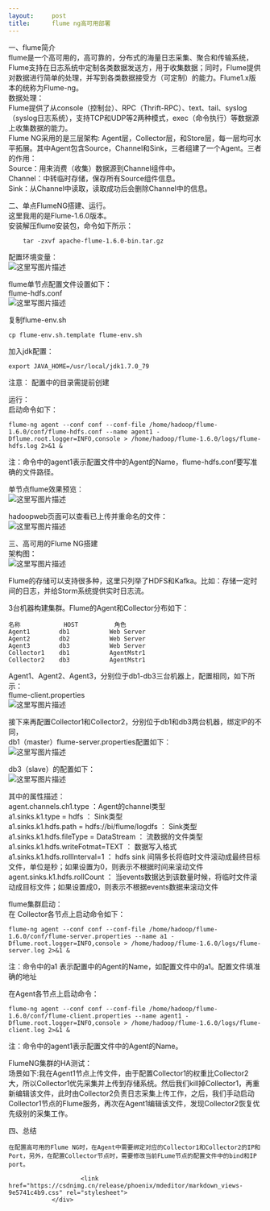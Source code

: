 ```yaml
---
layout:     post
title:      flume ng高可用部署
---
```

<div id="article_content" class="article_content clearfix csdn-tracking-statistics" data-pid="blog" data-mod="popu_307" data-dsm="post">
								            <div id="content_views" class="markdown_views prism-atom-one-dark">
							<!-- flowchart 箭头图标 勿删 -->
							<svg xmlns="http://www.w3.org/2000/svg" style="display: none;"><path stroke-linecap="round" d="M5,0 0,2.5 5,5z" id="raphael-marker-block" style="-webkit-tap-highlight-color: rgba(0, 0, 0, 0);"></path></svg>
							<p>一、flume简介 <br>
    flume是一个高可用的，高可靠的，分布式的海量日志采集、聚合和传输系统，Flume支持在日志系统中定制各类数据发送方，用于收集数据；同时，Flume提供对数据进行简单的处理，并写到各类数据接受方（可定制）的能力。Flume1.x版本的统称为Flume-ng。 <br>
    数据处理： <br>
        Flume提供了从console（控制台）、RPC（Thrift-RPC）、text、tail、syslog（syslog日志系统），支持TCP和UDP等2两种模式，exec（命令执行）等数据源上收集数据的能力。 <br>
        Flume NG采用的是三层架构: Agent层，Collector层，和Store层，每一层均可水平拓展。其中Agent包含Source，Channel和Sink，三者组建了一个Agent。三者的作用： <br>
        Source：用来消费（收集）数据源到Channel组件中。 <br>
        Channel：中转临时存储，保存所有Source组件信息。 <br>
        Sink：从Channel中读取，读取成功后会删除Channel中的信息。</p>

<p>二、单点FlumeNG搭建、运行。 <br>
    这里我用的是Flume-1.6.0版本。 <br>
    安装解压flume安装包，命令如下所示：</p>



<pre class="prettyprint"><code class=" hljs lasso">    tar <span class="hljs-attribute">-zxvf</span> apache<span class="hljs-attribute">-flume</span><span class="hljs-subst">-</span><span class="hljs-number">1.6</span><span class="hljs-number">.0</span><span class="hljs-attribute">-bin</span><span class="hljs-built_in">.</span>tar<span class="hljs-built_in">.</span>gz  </code></pre>

<p>配置环境变量： <br>
    <img src="https://img-blog.csdn.net/20170914163957889?watermark/2/text/aHR0cDovL2Jsb2cuY3Nkbi5uZXQvcXFfMzgyOTg4Njk=/font/5a6L5L2T/fontsize/400/fill/I0JBQkFCMA==/dissolve/70/gravity/SouthEast" alt="这里写图片描述" title=""></p>

<p>flume单节点配置文件设置如下： <br>
flume-hdfs.conf <br>
<img src="https://img-blog.csdn.net/20170914164150167?watermark/2/text/aHR0cDovL2Jsb2cuY3Nkbi5uZXQvcXFfMzgyOTg4Njk=/font/5a6L5L2T/fontsize/400/fill/I0JBQkFCMA==/dissolve/70/gravity/SouthEast" alt="这里写图片描述" title=""></p>

<p>复制flume-env.sh</p>

<pre class="prettyprint"><code class=" hljs avrasm"><span class="hljs-keyword">cp</span> flume-env<span class="hljs-preprocessor">.sh</span><span class="hljs-preprocessor">.template</span> flume-env<span class="hljs-preprocessor">.sh</span></code></pre>

<p>加入jdk配置：</p>



<pre class="prettyprint"><code class=" hljs bash"><span class="hljs-keyword">export</span> JAVA_HOME=/usr/local/jdk1.<span class="hljs-number">7.0</span>_79</code></pre>

<p>注意： 配置中的目录需提前创建</p>

<p>运行： <br>
启动命令如下：</p>



<pre class="prettyprint"><code class=" hljs lasso">flume<span class="hljs-attribute">-ng</span> agent <span class="hljs-subst">--</span>conf conf <span class="hljs-subst">--</span>conf<span class="hljs-attribute">-file</span> /home/hadoop/flume<span class="hljs-subst">-</span><span class="hljs-number">1.6</span><span class="hljs-number">.0</span>/conf/flume<span class="hljs-attribute">-hdfs</span><span class="hljs-built_in">.</span>conf <span class="hljs-subst">--</span>name agent1 <span class="hljs-attribute">-Dflume</span><span class="hljs-built_in">.</span>root<span class="hljs-built_in">.</span>logger<span class="hljs-subst">=</span>INFO,console <span class="hljs-subst">&gt;</span> /home/hadoop/flume<span class="hljs-subst">-</span><span class="hljs-number">1.6</span><span class="hljs-number">.0</span>/logs/flume<span class="hljs-attribute">-hdfs</span><span class="hljs-built_in">.</span><span class="hljs-keyword">log</span> <span class="hljs-number">2</span><span class="hljs-subst">&gt;&amp;</span><span class="hljs-number">1</span> <span class="hljs-subst">&amp;</span></code></pre>

<p>注：命令中的agent1表示配置文件中的Agent的Name，flume-hdfs.conf要写准确的文件路径。</p>

<p>单节点flume效果预览： <br>
<img src="https://img-blog.csdn.net/20170914164817288?watermark/2/text/aHR0cDovL2Jsb2cuY3Nkbi5uZXQvcXFfMzgyOTg4Njk=/font/5a6L5L2T/fontsize/400/fill/I0JBQkFCMA==/dissolve/70/gravity/SouthEast" alt="这里写图片描述" title=""></p>

<p>hadoopweb页面可以查看已上传并重命名的文件： <br>
<img src="https://img-blog.csdn.net/20170914165135996?watermark/2/text/aHR0cDovL2Jsb2cuY3Nkbi5uZXQvcXFfMzgyOTg4Njk=/font/5a6L5L2T/fontsize/400/fill/I0JBQkFCMA==/dissolve/70/gravity/SouthEast" alt="这里写图片描述" title=""></p>

<p>三、高可用的Flume NG搭建 <br>
    架构图： <br>
    <img src="https://img-blog.csdn.net/20170914165329842?watermark/2/text/aHR0cDovL2Jsb2cuY3Nkbi5uZXQvcXFfMzgyOTg4Njk=/font/5a6L5L2T/fontsize/400/fill/I0JBQkFCMA==/dissolve/70/gravity/SouthEast" alt="这里写图片描述" title=""></p>

<p>Flume的存储可以支持很多种，这里只列举了HDFS和Kafka。比如：存储一定时间的日志，并给Storm系统提供实时日志流。</p>

<p>3台机器构建集群。Flume的Agent和Collector分布如下：</p>



<pre class="prettyprint"><code class=" hljs vbscript">名称            HOST          角色
Agent1        db1           Web <span class="hljs-built_in">Server</span>
Agent2        db2           Web <span class="hljs-built_in">Server</span>
Agent3        db3           Web <span class="hljs-built_in">Server</span>
Collector1    db1           AgentMstr1
Collector2    db3           AgentMstr1</code></pre>

<p>Agent1、Agent2、Agent3，分别位于db1-db3三台机器上，配置相同，如下所示： <br>
flume-client.properties <br>
<img src="https://img-blog.csdn.net/20170914170041551?watermark/2/text/aHR0cDovL2Jsb2cuY3Nkbi5uZXQvcXFfMzgyOTg4Njk=/font/5a6L5L2T/fontsize/400/fill/I0JBQkFCMA==/dissolve/70/gravity/SouthEast" alt="这里写图片描述" title=""></p>

<p>接下来再配置Collector1和Collector2，分别位于db1和db3两台机器，绑定IP的不同， <br>
db1（master）flume-server.properties配置如下： <br>
<img src="https://img-blog.csdn.net/20170914170320371?watermark/2/text/aHR0cDovL2Jsb2cuY3Nkbi5uZXQvcXFfMzgyOTg4Njk=/font/5a6L5L2T/fontsize/400/fill/I0JBQkFCMA==/dissolve/70/gravity/SouthEast" alt="这里写图片描述" title=""></p>

<p>db3（slave）的配置如下： <br>
<img src="https://img-blog.csdn.net/20170914170508870?watermark/2/text/aHR0cDovL2Jsb2cuY3Nkbi5uZXQvcXFfMzgyOTg4Njk=/font/5a6L5L2T/fontsize/400/fill/I0JBQkFCMA==/dissolve/70/gravity/SouthEast" alt="这里写图片描述" title=""></p>

<p>其中的属性描述： <br>
agent.channels.ch1.type ：Agent的channel类型 <br>
a1.sinks.k1.type = hdfs  ：  Sink类型 <br>
a1.sinks.k1.hdfs.path = hdfs://bi/flume/logdfs  ： Sink类型 <br>
a1.sinks.k1.hdfs.fileType = DataStream  ：  流数据的文件类型 <br>
a1.sinks.k1.hdfs.writeFotmat=TEXT   ：  数据写入格式 <br>
a1.sinks.k1.hdfs.rollInterval=1   ：  hdfs sink 间隔多长将临时文件滚动成最终目标文件，单位是秒；如果设置为0，则表示不根据时间来滚动文件 <br>
agent.sinks.k1.hdfs.rollCount  ： 当events数据达到该数量时候，将临时文件滚动成目标文件；如果设置成0，则表示不根据events数据来滚动文件</p>

<p>flume集群启动： <br>
在   Collector各节点上启动命令如下：</p>



<pre class="prettyprint"><code class=" hljs lasso">flume<span class="hljs-attribute">-ng</span> agent <span class="hljs-subst">--</span>conf conf <span class="hljs-subst">--</span>conf<span class="hljs-attribute">-file</span> /home/hadoop/flume<span class="hljs-subst">-</span><span class="hljs-number">1.6</span><span class="hljs-number">.0</span>/conf/flume<span class="hljs-attribute">-server</span><span class="hljs-built_in">.</span>properties <span class="hljs-subst">--</span>name a1 <span class="hljs-attribute">-Dflume</span><span class="hljs-built_in">.</span>root<span class="hljs-built_in">.</span>logger<span class="hljs-subst">=</span>INFO,console <span class="hljs-subst">&gt;</span> /home/hadoop/flume<span class="hljs-subst">-</span><span class="hljs-number">1.6</span><span class="hljs-number">.0</span>/logs/flume<span class="hljs-attribute">-server</span><span class="hljs-built_in">.</span><span class="hljs-keyword">log</span> <span class="hljs-number">2</span><span class="hljs-subst">&gt;&amp;</span><span class="hljs-number">1</span> <span class="hljs-subst">&amp;</span></code></pre>

<p>注：命令中的a1 表示配置中的Agent的Name，如配置文件中的a1。配置文件填准确的地址</p>

<p>在Agent各节点上启动命令：</p>



<pre class="prettyprint"><code class=" hljs lasso">flume<span class="hljs-attribute">-ng</span> agent <span class="hljs-subst">--</span>conf conf <span class="hljs-subst">--</span>conf<span class="hljs-attribute">-file</span> /home/hadoop/flume<span class="hljs-subst">-</span><span class="hljs-number">1.6</span><span class="hljs-number">.0</span>/conf/flume<span class="hljs-attribute">-client</span><span class="hljs-built_in">.</span>properties <span class="hljs-subst">--</span>name agent1 <span class="hljs-attribute">-Dflume</span><span class="hljs-built_in">.</span>root<span class="hljs-built_in">.</span>logger<span class="hljs-subst">=</span>INFO,console <span class="hljs-subst">&gt;</span> /home/hadoop/flume<span class="hljs-subst">-</span><span class="hljs-number">1.6</span><span class="hljs-number">.0</span>/logs/flume<span class="hljs-attribute">-client</span><span class="hljs-built_in">.</span><span class="hljs-keyword">log</span> <span class="hljs-number">2</span><span class="hljs-subst">&gt;&amp;</span><span class="hljs-number">1</span> <span class="hljs-subst">&amp;</span></code></pre>

<p>注：命令中的agent1表示配置文件中的Agent的Name。</p>

<p>FlumeNG集群的HA测试： <br>
    场景如下:我在Agent1节点上传文件，由于配置Collector1的权重比Collector2大，所以Collector1优先采集并上传到存储系统。然后我们kill掉Collector1，再重新编辑该文件，此时由Collector2负责日志采集上传工作，之后，我们手动启动Collector1节点的Flume服务，再次在Agent1编辑该文件，发现Collector2恢复优先级别的采集工作。</p>

<p>四、总结</p>

<pre><code>在配置高可用的Flume NG时，在Agent中需要绑定对应的Collector1和Collector2的IP和Port，另外，在配置Collector节点时，需要修改当前FLume节点的配置文件中的bind和IP port。
</code></pre>            </div>
						<link href="https://csdnimg.cn/release/phoenix/mdeditor/markdown_views-9e5741c4b9.css" rel="stylesheet">
                </div>